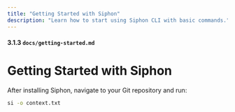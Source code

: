 ```yaml
---
title: "Getting Started with Siphon"
description: "Learn how to start using Siphon CLI with basic commands."
---
```


#### 3.1.3 `docs/getting-started.md`

# Getting Started with Siphon

After installing Siphon, navigate to your Git repository and run:

```bash
si -o context.txt
```
